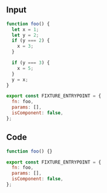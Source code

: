 
## Input

```javascript
function foo() {
  let x = 1;
  let y = 2;
  if (y === 2) {
    x = 3;
  }

  if (y === 3) {
    x = 5;
  }
  y = x;
}

export const FIXTURE_ENTRYPOINT = {
  fn: foo,
  params: [],
  isComponent: false,
};

```

## Code

```javascript
function foo() {}

export const FIXTURE_ENTRYPOINT = {
  fn: foo,
  params: [],
  isComponent: false,
};

```
      
